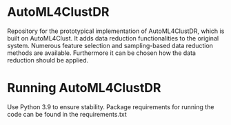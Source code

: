 # AutoML4ClustDR
Repository for the prototypical implementation of AutoML4ClustDR, which is built on AutoML4Clust. It adds data reduction functionalities to the original system. Numerous feature selection and sampling-based data reduction methods are available.
Furthermore it can be chosen how the data reduction should be applied. 


# Running AutoML4ClustDR

Use Python 3.9 to ensure stability. Package requirements for running the code can be found in the requirements.txt

